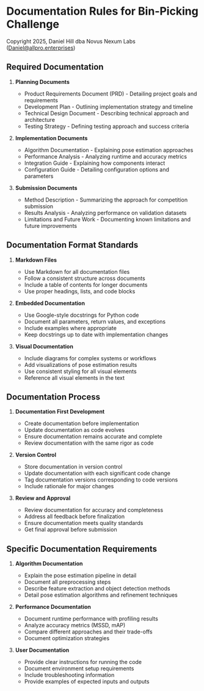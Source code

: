 # Documentation Rules for Bin-Picking Challenge
Copyright 2025, Daniel Hill dba Novus Nexum Labs (Daniel@allpro.enterprises)

## Required Documentation

1. **Planning Documents**
   - Product Requirements Document (PRD) - Detailing project goals and requirements
   - Development Plan - Outlining implementation strategy and timeline
   - Technical Design Document - Describing technical approach and architecture
   - Testing Strategy - Defining testing approach and success criteria

2. **Implementation Documents**
   - Algorithm Documentation - Explaining pose estimation approaches
   - Performance Analysis - Analyzing runtime and accuracy metrics
   - Integration Guide - Explaining how components interact
   - Configuration Guide - Detailing configuration options and parameters

3. **Submission Documents**
   - Method Description - Summarizing the approach for competition submission
   - Results Analysis - Analyzing performance on validation datasets
   - Limitations and Future Work - Documenting known limitations and future improvements

## Documentation Format Standards

1. **Markdown Files**
   - Use Markdown for all documentation files
   - Follow a consistent structure across documents
   - Include a table of contents for longer documents
   - Use proper headings, lists, and code blocks

2. **Embedded Documentation**
   - Use Google-style docstrings for Python code
   - Document all parameters, return values, and exceptions
   - Include examples where appropriate
   - Keep docstrings up to date with implementation changes

3. **Visual Documentation**
   - Include diagrams for complex systems or workflows
   - Add visualizations of pose estimation results
   - Use consistent styling for all visual elements
   - Reference all visual elements in the text

## Documentation Process

1. **Documentation First Development**
   - Create documentation before implementation
   - Update documentation as code evolves
   - Ensure documentation remains accurate and complete
   - Review documentation with the same rigor as code

2. **Version Control**
   - Store documentation in version control
   - Update documentation with each significant code change
   - Tag documentation versions corresponding to code versions
   - Include rationale for major changes

3. **Review and Approval**
   - Review documentation for accuracy and completeness
   - Address all feedback before finalization
   - Ensure documentation meets quality standards
   - Get final approval before submission

## Specific Documentation Requirements

1. **Algorithm Documentation**
   - Explain the pose estimation pipeline in detail
   - Document all preprocessing steps
   - Describe feature extraction and object detection methods
   - Detail pose estimation algorithms and refinement techniques

2. **Performance Documentation**
   - Document runtime performance with profiling results
   - Analyze accuracy metrics (MSSD, mAP)
   - Compare different approaches and their trade-offs
   - Document optimization strategies

3. **User Documentation**
   - Provide clear instructions for running the code
   - Document environment setup requirements
   - Include troubleshooting information
   - Provide examples of expected inputs and outputs 